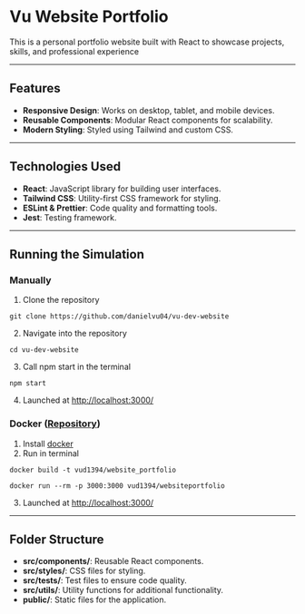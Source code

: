 # Vu Website Portfolio

This is a personal portfolio website built with React to showcase projects, skills, and professional experience

---

## Features
- **Responsive Design**: Works on desktop, tablet, and mobile devices.
- **Reusable Components**: Modular React components for scalability.
- **Modern Styling**: Styled using Tailwind and custom CSS.

---

## Technologies Used
- **React**: JavaScript library for building user interfaces.
- **Tailwind CSS**: Utility-first CSS framework for styling.
- **ESLint & Prettier**: Code quality and formatting tools.
- **Jest**: Testing framework.

---

## Running the Simulation

### Manually
1. Clone the repository
```
git clone https://github.com/danielvu04/vu-dev-website
```
2. Navigate into the repository
```
cd vu-dev-website
```
3. Call npm start in the terminal
```
npm start
```
4. Launched at [http://localhost:3000/](http://localhost:3000/)

### Docker ([Repository](https://hub.docker.com/repository/docker/vud1394/website_portfolio))
1. Install [docker](https://docs.docker.com/engine/install/)
2. Run in terminal
```
docker build -t vud1394/website_portfolio
```
```
docker run --rm -p 3000:3000 vud1394/websiteportfolio
```
3. Launched at [http://localhost:3000/](http://localhost:3000)

---

## Folder Structure
- **src/components/**: Reusable React components.
- **src/styles/**: CSS files for styling.
- **src/tests/**: Test files to ensure code quality.
- **src/utils/**: Utility functions for additional functionality.
- **public/**: Static files for the application.
